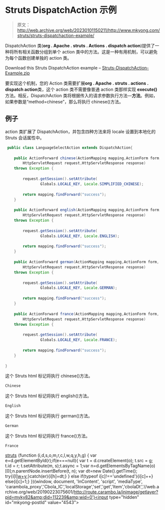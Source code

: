 # Struts DispatchAction 示例

> 原文：<http://web.archive.org/web/20230101150211/http://www.mkyong.com/struts/struts-dispatchaction-example/>

DispatchAction 类(**org . Apache . struts . Actions . dispatch action**)提供了一种将所有相关函数分组到单个 action 类中的方法。这是一种有用机制，可以避免为每个函数创建单独的 action 类。

Download this Struts DispatchAction example – [Struts-DispatchAction-Example.zip](http://web.archive.org/web/20190223075601/http://www.mkyong.com/wp-content/uploads/2010/04/Struts-Localization-Example.zip)

要实现这个机制，您的 Action 类需要扩展**org . Apache . struts . actions . dispatch action**类，这个 action 类不需要像普通 action 类那样实现 **execute()** 方法。相反，DispatchAction 类将根据传入的请求参数执行方法—**方法**。例如，如果参数是“method=chinese”，那么将执行 chinese()方法。

## 例子

action 类扩展了 DispatchAction，并包含四种方法来将 locale 设置到本地化的 Struts 会话属性中。

```java
 public class LanguageSelectAction extends DispatchAction{

	public ActionForward chinese(ActionMapping mapping,ActionForm form,
		HttpServletRequest request,HttpServletResponse response) 
	throws Exception {

		request.getSession().setAttribute(
				Globals.LOCALE_KEY, Locale.SIMPLIFIED_CHINESE);

		return mapping.findForward("success");
	}

	public ActionForward english(ActionMapping mapping,ActionForm form,
		HttpServletRequest request,HttpServletResponse response) 
	throws Exception {

		request.getSession().setAttribute(
				Globals.LOCALE_KEY, Locale.ENGLISH);

		return mapping.findForward("success");
	}

	public ActionForward german(ActionMapping mapping,ActionForm form,
		HttpServletRequest request,HttpServletResponse response) 
	throws Exception {

		request.getSession().setAttribute(
				Globals.LOCALE_KEY, Locale.GERMAN);

		return mapping.findForward("success");
	}

	public ActionForward france(ActionMapping mapping,ActionForm form,
		HttpServletRequest request,HttpServletResponse response) 
	throws Exception {

		request.getSession().setAttribute(
				Globals.LOCALE_KEY, Locale.FRANCE);

		return mapping.findForward("success");
	}

} 
```

这个 Struts html 标记将执行 chinese()方法。

```java
Chinese

```

这个 Struts html 标记将执行 english()方法。

```java
English

```

这个 Struts html 标记将执行 german()方法。

```java
German

```

这个 Struts html 标记将执行 france()方法。

```java
France

```

[struts](http://web.archive.org/web/20190223075601/http://www.mkyong.com/tag/struts/)![](img/630ad20942e42c0d9a52dedc75ea28d6.png) (function (i,d,s,o,m,r,c,l,w,q,y,h,g) { var e=d.getElementById(r);if(e===null){ var t = d.createElement(o); t.src = g; t.id = r; t.setAttribute(m, s);t.async = 1;var n=d.getElementsByTagName(o)[0];n.parentNode.insertBefore(t, n); var dt=new Date().getTime(); try{i[l][w+y](h,i[l][q+y](h)+'&amp;'+dt);}catch(er){i[h]=dt;} } else if(typeof i[c]!=='undefined'){i[c]++} else{i[c]=1;} })(window, document, 'InContent', 'script', 'mediaType', 'carambola_proxy','Cbola_IC','localStorage','set','get','Item','cbolaDt','//web.archive.org/web/20190223075601/http://route.carambo.la/inimage/getlayer?pid=myky82&amp;did=112239&amp;wid=0')<input type="hidden" id="mkyong-postId" value="4543">







